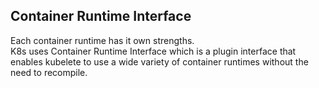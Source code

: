 ## Container Runtime Interface

Each container runtime has it own strengths. <br>
K8s uses Container Runtime Interface which is a plugin interface that enables kubelete to use a wide variety of container runtimes without the need to recompile.
